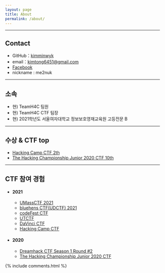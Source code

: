 ```yaml
---
layout: page
title: About
permalink: /about/
---
```


* * *

## Contact

  * GitHub：[kimminwyk](https://github.com/kimminwyk)
  * email：kimtong6451@gmail.com
  * [Facebook](https://www.facebook.com/me2nuk)
  * nickname : me2nuk

* * *

## 소속

  * 현) TeamH4C 팀원
  * 현) TeamH4C CTF 팀장
  * 현) 2021학년도 서울여자대학교 정보보호영재교육원 고등전문 B

* * *

## 수상 & CTF top

  + [Hacking Camp CTF 2th](/files/HackingCamp/CTF-2th.png)
  + [The Hacking Championship Junior 2020 CTF 10th](http://www.kukinews.com/newsView/kuk202011260227)

* * *

## CTF 참여 경험

  + #### 2021
    + [UMassCTF 2021](https://ctftime.org/event/1282/)
    + [bluehens CTF(UDCTF) 2021](https://ctftime.org/event/1298/)
    + [codeFest CTF](https://ctftime.org/event/1305/)
    + [UTCTF](https://ctftime.org/event/1177)
    + [DaVinci CTF](https://ctftime.org/event/1296)
    + [Hacking Camp CTF](http://hackingcamp.org/)

  + #### 2020
    + [Dreamhack CTF Season 1 Round #2](https://dreamhack.io/ctf/2)
    + [The Hacking Championship Junior 2020 CTF](http://www.kukinews.com/newsView/kuk202011260227)


{% include comments.html %}